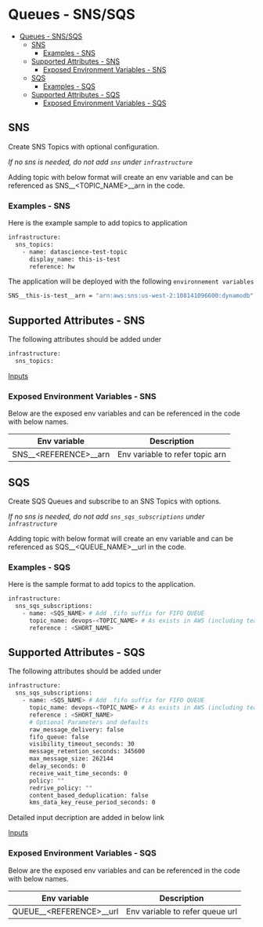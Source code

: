# Queues - SNS/SQS

- [Queues - SNS/SQS](#queues---snssqs)
  - [SNS](#sns)
    - [Examples - SNS](#examples---sns)
  - [Supported Attributes - SNS](#supported-attributes---sns)
    - [Exposed Environment Variables - SNS](#exposed-environment-variables---sns)
  - [SQS](#sqs)
    - [Examples - SQS](#examples---sqs)
  - [Supported Attributes - SQS](#supported-attributes---sqs)
    - [Exposed Environment Variables - SQS](#exposed-environment-variables---sqs)

## SNS

Create SNS Topics with optional configuration.

*If no sns is needed, do not add `sns` under `infrastructure`*

Adding topic with below format will create an env variable and
can be referenced as SNS__<TOPIC_NAME>__arn in the code.

### Examples - SNS

Here is the example sample to add topics to application

```bash
infrastructure:
  sns_topics:
    - name: datascience-test-topic
      display_name: this-is-test
      reference: hw
```

The application will be deployed with the following `environnement variables`

```bash
SNS__this-is-test__arn = "arn:aws:sns:us-west-2:108141096600:dynamodb"
```

## Supported Attributes - SNS

The following attributes should be added under

```bash
infrastructure:
  sns_topics:
```

[Inputs](../../modules/common/messaging/README.md#inputs)

### Exposed Environment Variables - SNS

Below are the exposed env variables and can be referenced
in the code with below names.

| Env variable           | Description                     |
| ---------------------- | ------------------------------- |
| SNS__\<REFERENCE>__arn  | Env variable to refer topic arn |

## SQS

Create SQS Queues and subscribe to an SNS Topics with options.

*If no sns is needed, do not add `sns_sqs_subscriptions` under `infrastructure`*

Adding topic with below format will create an env variable and
can be referenced as SQS__<QUEUE_NAME>__url in the code.

### Examples - SQS

Here is the sample format to add topics to the application.

```bash
infrastructure:
  sns_sqs_subscriptions:
    - name: <SQS_NAME> # Add .fifo suffix for FIFO QUEUE
      topic_name: devops-<TOPIC_NAME> # As exists in AWS (including team prefix)
      reference : <SHORT_NAME>
```

## Supported Attributes - SQS

The following attributes should be added under

```bash
infrastructure:
  sns_sqs_subscriptions:
    - name: <SQS_NAME> # Add .fifo suffix for FIFO QUEUE
      topic_name: devops-<TOPIC_NAME> # As exists in AWS (including team prefix)
      reference : <SHORT_NAME>
      # Optional Parameters and defaults
      raw_message_delivery: false
      fifo_queue: false
      visibility_timeout_seconds: 30
      message_retention_seconds: 345600
      max_message_size: 262144
      delay_seconds: 0
      receive_wait_time_seconds: 0
      policy: ""
      redrive_policy: ""
      content_based_deduplication: false
      kms_data_key_reuse_period_seconds: 0
```

Detailed input decription are added in below link

[Inputs](../../modules/common/messaging/README.md#inputs)

### Exposed Environment Variables - SQS

Below are the exposed env variables and can be referenced
in the code with below names.

| Env variable             | Description                     |
| ------------------------ | ------------------------------- |
| QUEUE__\<REFERENCE>__url   | Env variable to refer queue url |
